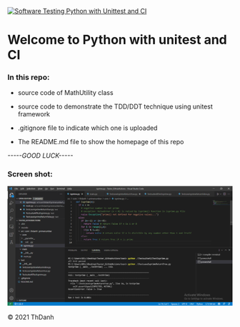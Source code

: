 [![Software Testing Python with Unittest and CI](https://github.com/ThanhDanh-1999/software_testing_python/actions/workflows/main.yml/badge.svg)](https://github.com/ThanhDanh-1999/software_testing_python/actions/workflows/main.yml)
# Welcome to Python with unitest and CI

### In this repo:

* source code of MathUtility class
  
* source code to demonstrate the TDD/DDT technique using unitest framework
  
* .gitignore file to indicate which one is uploaded

* The README.md file to show the homepage of this repo

 
 *-----GOOD LUCK-----*
 
### Screen shot:
![Unitest-TDD](https://github.com/ThanhDanh-1999/software_testing_python/blob/main/images/image_run_code.png)

 © 2021 ThDanh